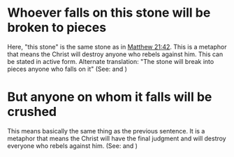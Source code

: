 
# Whoever falls on this stone will be broken to pieces
Here, "this stone" is the same stone as in [Matthew 21:42](../21/42.md). This is a metaphor that means the Christ will destroy anyone who rebels against him. This can be stated in active form. Alternate translation: "The stone will break into pieces anyone who falls on it" (See:  and )

# But anyone on whom it falls will be crushed
This means basically the same thing as the previous sentence. It is a metaphor that means the Christ will have the final judgment and will destroy everyone who rebels against him. (See:  and )